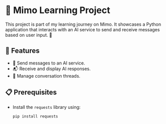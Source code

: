 # 🌟 Mimo Learning Project

This project is part of my learning journey on Mimo. It showcases a Python application that interacts with an AI service to send and receive messages based on user input. 🤖

## 🔧 Features

- 📨 Send messages to an AI service.
- 📬 Receive and display AI responses.
- 🔄 Manage conversation threads.

## 📋 Prerequisites

- Install the `requests` library using:
  ```bash
  pip install requests
